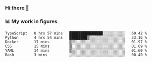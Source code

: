 ### Hi there 👋

### 📊 My work in figures

<!--START_SECTION:waka-->

```text
TypeScript   8 hrs 57 mins   ███████████████░░░░░░░░░░   60.42 %
Python       4 hrs 54 mins   ████████▒░░░░░░░░░░░░░░░░   33.16 %
Docker       17 mins         ▒░░░░░░░░░░░░░░░░░░░░░░░░   01.97 %
CSS          15 mins         ▒░░░░░░░░░░░░░░░░░░░░░░░░   01.69 %
YAML         14 mins         ▒░░░░░░░░░░░░░░░░░░░░░░░░   01.60 %
Bash         3 mins          ░░░░░░░░░░░░░░░░░░░░░░░░░   00.40 %
```

<!--END_SECTION:waka-->
